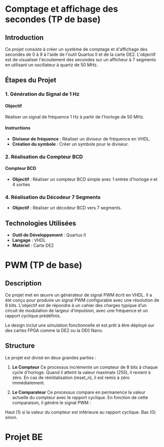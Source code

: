 # Comptage et affichage des secondes (TP de base)

## Introduction

Ce projet consiste à créer un système de comptage et d'affichage des secondes de 0 à 9 à l'aide de l'outil Quartus II et de la carte DE2. L'objectif est de visualiser l'écoulement des secondes sur un afficheur à 7 segments en utilisant un oscillateur à quartz de 50 MHz.


## Étapes du Projet

### 1. Génération du Signal de 1 Hz

#### Objectif

Réaliser un signal de fréquence 1 Hz à partir de l'horloge de 50 MHz.

#### Instructions

- **Diviseur de fréquence** : Réaliser un diviseur de fréquence en VHDL.
- **Création du symbole** : Créer un symbole pour le diviseur.

### 2. Réalisation du Compteur BCD

#### Compteur  BCD

- **Objectif** : Réaliser un compteur BCD simple avec 1 entrée d'horloge `H` et 4 sorties 


### 4. Réalisation du Décodeur 7 Segments

- **Objectif** : Réaliser un décodeur BCD vers 7 segments.

## Technologies Utilisées

- **Outil de Développement** : Quartus II
- **Langage** : VHDL
- **Matériel** : Carte DE2


# PWM (TP de base)
## Description
Ce projet met en œuvre un générateur de signal PWM écrit en VHDL. Il a été conçu pour produire un signal PWM configurable avec une résolution de 8 bits. L'objectif est de répondre à un cahier des charges typique d’un circuit de modulation de largeur d’impulsion, avec une fréquence et un rapport cyclique prédéfinis.

Le design inclut une simulation fonctionnelle et est prêt à être déployé sur des cartes FPGA comme la DE2 ou la DE0 Nano.
## Structure
Le projet est divisé en deux grandes parties :

1. **Le Compteur**
Ce processus incrémente un compteur de 8 bits à chaque cycle d'horloge. Quand il atteint la valeur maximale (255), il revient à zéro. En cas de réinitialisation (reset_n), il est remis à zéro immédiatement.

2. **Le Comparateur**
Ce processus compare en permanence la valeur actuelle du compteur avec le rapport cyclique. En fonction de cette comparaison, il génère le signal PWM :

Haut (1) si la valeur du compteur est inférieure au rapport cyclique.
Bas (0) sinon.

# Projet BE


